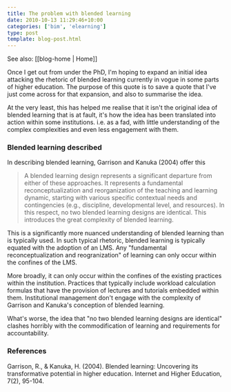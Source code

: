 ```yaml
---
title: The problem with blended learning
date: 2010-10-13 11:29:46+10:00
categories: ['bim', 'elearning']
type: post
template: blog-post.html
---
```


See also: [[blog-home | Home]]

Once I get out from under the PhD, I'm hoping to expand an initial idea attacking the rhetoric of blended learning currently in vogue in some parts of higher education. The purpose of this quote is to save a quote that I've just come across for that expansion, and also to summarise the idea.

At the very least, this has helped me realise that it isn't the original idea of blended learning that is at fault, it's how the idea has been translated into action within some institutions. i.e. as a fad, with little understanding of the complex complexities and even less engagement with them.

### Blended learning described

In describing blended learning, Garrison and Kanuka (2004) offer this

> A blended learning design represents a significant departure from either of these approaches. It represents a fundamental reconceptualization and reorganization of the teaching and learning dynamic, starting with various specific contextual needs and contingencies (e.g., discipline, developmental level, and resources). In this respect, no two blended learning designs are identical. This introduces the great complexity of blended learning.

This is a significantly more nuanced understanding of blended learning than is typically used. In such typical rhetoric, blended learning is typically equated with the adoption of an LMS. Any "fundamental reconceptualization and reogranization" of learning can only occur within the confines of the LMS.

More broadly, it can only occur within the confines of the existing practices within the institution. Practices that typically include workload calculation formulas that have the provision of lectures and tutorials embedded within them. Institutional management don't engage with the complexity of Garrison and Kanuka's conception of blended learning.

What's worse, the idea that "no two blended learning designs are identical" clashes horribly with the commodification of learning and requirements for accountability.

### References

Garrison, R., & Kanuka, H. (2004). Blended learning: Uncovering its transformative potential in higher education. Internet and Higher Education, 7(2), 95-104.